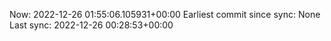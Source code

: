 Now: 2022-12-26 01:55:06.105931+00:00 Earliest commit since sync: None Last sync: 2022-12-26 00:28:53+00:00
